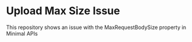# Upload Max Size Issue

This repository shows an issue with the MaxRequestBodySize property in Minimal APIs
